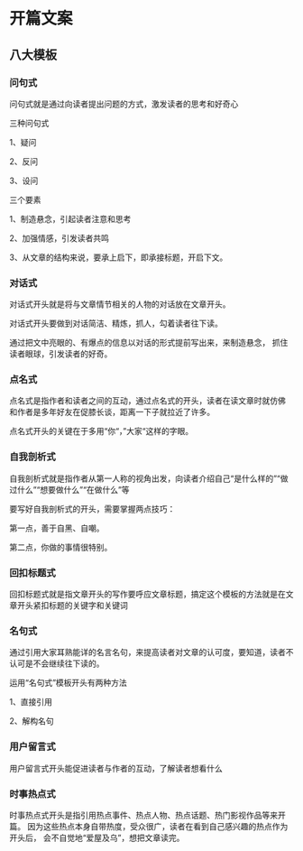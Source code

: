 # 开篇文案

## 八大模板

### 问句式

问句式就是通过向读者提出问题的方式，激发读者的思考和好奇心

三种问句式

1、疑问  

2、反问  

3、设问  

三个要素

1、制造悬念，引起读者注意和思考  

2、加强情感，引发读者共鸣  

3、从文章的结构来说，要承上启下，即承接标题，开启下文。  

### 对话式

对话式开头就是将与文章情节相关的人物的对话放在文章开头。  

对话式开头要做到对话简洁、精炼，抓人，勾着读者往下读。  

通过把文中亮眼的、有爆点的信息以对话的形式提前写出来，来制造悬念，
抓住读者眼球，引发读者的好奇。

### 点名式

点名式是指作者和读者之间的互动，通过点名式的开头，读者在读文章时就仿佛
和作者是多年好友在促膝长谈，距离一下子就拉近了许多。  

点名式开头的关键在于多用“你“，”大家“这样的字眼。  

### 自我剖析式

自我剖析式就是指作者从第一人称的视角出发，向读者介绍自己“是什么样的”“做过什么”“想要做什么”“在做什么”等

要写好自我剖析式的开头，需要掌握两点技巧：  

第一点，善于自黑、自嘲。  

第二点，你做的事情很特别。

### 回扣标题式

回扣标题式就是指文章开头的写作要呼应文章标题，搞定这个模板的方法就是在文章开头紧扣标题的关键字和关键词

### 名句式

通过引用大家耳熟能详的名言名句，来提高读者对文章的认可度，要知道，读者不认可是不会继续往下读的。  

运用“名句式”模板开头有两种方法  

1、直接引用  

2、解构名句  

### 用户留言式

用户留言式开头能促进读者与作者的互动，了解读者想看什么

### 时事热点式

时事热点式开头是指引用热点事件、热点人物、热点话题、热门影视作品等来开篇。
因为这些热点本身自带热度，受众很广，读者在看到自己感兴趣的热点作为开头后，
会不自觉地“爱屋及乌”，想把文章读完。